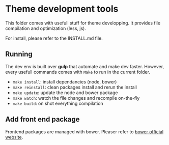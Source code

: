 # Theme development tools

This folder comes with usefull stuff for theme developping. It provides file compilation and optimization (less, js).

For install, please refer to the INSTALL.md file.

## Running

The dev env is built over **gulp** that automate and make dev faster. However, every usefull commands comes with ```Make``` to run in the current folder.

- ```make install```: install dependancies (node, bower)
- ```make reinstall```: clean packages install and rerun the install
- ```make update```: update the node and bower package
- ```make watch```: watch the file changes and recompile on-the-fly
- ```make build```: on shot everything compilation

## Add front end package

Frontend packages are managed with bower. Pleaser refer to [bower official website](http://bower.io/).